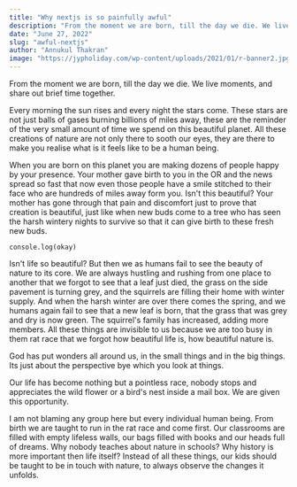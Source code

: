 ```yaml
---
title: "Why nextjs is so painfully awful"
description: "From the moment we are born, till the day we die. We live moments, and share out brief time together."
date: "June 27, 2022"
slug: "awful-nextjs"
author: "Annukul Thakran"
image: "https://jypholiday.com/wp-content/uploads/2021/01/r-banner2.jpg"
---
```


From the moment we are born, till the day we die. We live moments, and share out brief time together.

Every morning the sun rises and every night the stars come. These stars are not just balls of gases burning billions of miles away, these are the reminder of the very small amount of time we spend on this beautiful planet. All these creations of nature are not only there to sooth our eyes, they are there to make you realise what is it feels like to be a human being.

When you are born on this planet you are making dozens of people happy by your presence. Your mother gave birth to you in the OR and the news spread so fast that now even those people have a smile stitched to their face who are hundreds of miles away form you. Isn't this beautiful? Your mother has gone through that pain and discomfort just to prove that creation is beautiful, just like when new buds come to a tree who has seen the harsh wintery nights to survive so that it can give birth to these fresh new buds.
```
console.log(okay)
```

Isn't life so beautiful? But then we as humans fail to see the beauty of nature to its core. We are always hustling and rushing from one place to another that we forgot to see that a leaf just died, the grass on the side pavement is turning grey, and the squirrels are filling their home with winter supply. And when the harsh winter are over there comes the spring, and we humans again fail to see that a new leaf is born, that the grass that was grey and dry is now green. The squirrel's family has increased, adding more members. All these things are invisible to us because we are too busy in them rat race that we forgot how beautiful life is, how beautiful nature is.

God has put wonders all around us, in the small things and in the big things. Its just about the perspective bye which you look at things.

Our life has become nothing but a pointless race, nobody stops and appreciates the wild flower or a bird's nest inside a mail box. We are given this opportunity.

I am not blaming any group here but every individual human being. From birth we are taught to run in the rat race and come first. Our classrooms are filled with empty lifeless walls, our bags filled with books and our heads full of dreams. Why nobody teaches about nature in schools? Why history is more important then life itself? Instead of all these things, our kids should be taught to be in touch with nature, to always observe the changes it unfolds.
